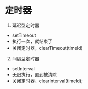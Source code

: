 定时器
====
1. 延迟型定时器
  * setTimeout
  * 执行一次，就结束了
  * 关闭定时器，clearTimeout(timeId)
2. 间隔型定时器
  * setInterval
  * 无限执行，直到被清除
  * 关闭定时器，clearInterval(timeId);
